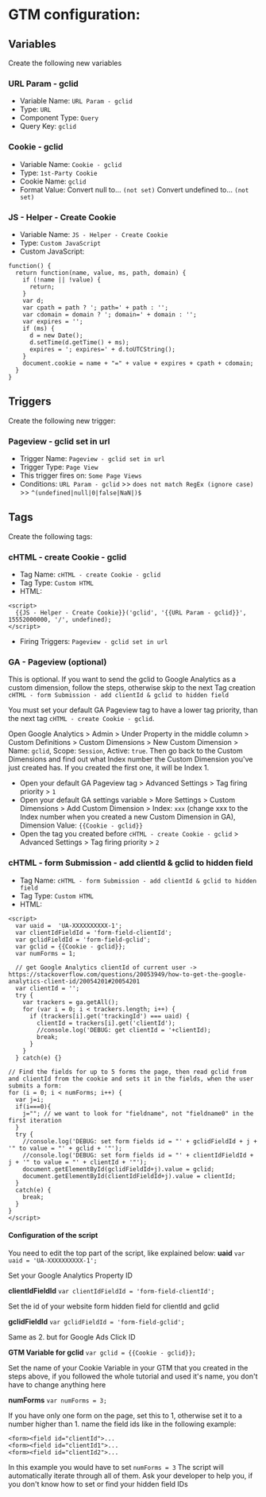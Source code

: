# GTM configuration:
## Variables
Create the following new variables
### URL Param - gclid
- Variable Name: `URL Param - gclid`
- Type: `URL`
- Component Type: `Query`
- Query Key: `gclid`

### Cookie - gclid
- Variable Name: `Cookie - gclid`
- Type: `1st-Party Cookie`
- Cookie Name: `gclid`
- Format Value: Convert null to... `(not set)` Convert undefined to... `(not set)`


### JS - Helper - Create Cookie
- Variable Name: `JS - Helper - Create Cookie`
- Type: `Custom JavaScript`
- Custom JavaScript:
```
function() {
  return function(name, value, ms, path, domain) {
    if (!name || !value) {
      return;
    }
    var d;
    var cpath = path ? '; path=' + path : '';
    var cdomain = domain ? '; domain=' + domain : '';
    var expires = '';
    if (ms) {
      d = new Date();
      d.setTime(d.getTime() + ms);
      expires = '; expires=' + d.toUTCString();
    }
    document.cookie = name + "=" + value + expires + cpath + cdomain;
  }
}
```
## Triggers
Create the following new trigger:

### Pageview - gclid set in url
- Trigger Name: `Pageview - gclid set in url`
- Trigger Type: `Page View`
- This trigger fires on: `Some Page Views`
- Conditions: `URL Param - gclid` >> `does not match RegEx (ignore case)` >> `^(undefined|null|0|false|NaN|)$`

## Tags
Create the following tags:

### cHTML - create Cookie - gclid
- Tag Name: `cHTML - create Cookie - gclid`
- Tag Type: `Custom HTML`
- HTML:
```
<script>
  {{JS - Helper - Create Cookie}}('gclid', '{{URL Param - gclid}}', 15552000000, '/', undefined);
</script>
```
- Firing Triggers: `Pageview - gclid set in url`

### GA - Pageview (optional)
This is optional. If you want to send the gclid to Google Analytics as a custom dimension, follow the steps, otherwise skip to the next Tag creation `cHTML - form Submission - add clientId & gclid to hidden field`

You must set your default GA Pageview tag to have a lower tag priority, than the next tag `cHTML - create Cookie - gclid`.

Open Google Analytics > Admin > Under Property in the middle column > Custom Definitions > Custom Dimensions > New Custom Dimension > Name: `gclid`, Scope: `Session`, Active: `true`. Then go back to the Custom Dimensions and find out what Index number the Custom Dimension you've just created has. If you created the first one, it will be Index 1.

- Open your default GA Pageview tag > Advanced Settings > Tag firing priority > `1`
- Open your default GA settings variable > More Settings > Custom Dimensions > Add Custom Dimension > Index: `xxx` (change xxx to the Index number when you created a new Custom Dimension in GA), Dimension Value: `{{Cookie - gclid}}`
- Open the tag you created before `cHTML - create Cookie - gclid` > Advanced Settings > Tag firing priority > `2`


### cHTML - form Submission - add clientId & gclid to hidden field
- Tag Name: `cHTML - form Submission - add clientId & gclid to hidden field`
- Tag Type: `Custom HTML`
- HTML:
```
<script>
  var uaid =  'UA-XXXXXXXXXX-1';
  var clientIdFieldId = 'form-field-clientId';
  var gclidFieldId = 'form-field-gclid';
  var gclid = {{Cookie - gclid}};
  var numForms = 1;
  
  // get Google Analytics clientId of current user -> https://stackoverflow.com/questions/20053949/how-to-get-the-google-analytics-client-id/20054201#20054201
  var clientId = '';
  try {
    var trackers = ga.getAll();
    for (var i = 0; i < trackers.length; i++) {
      if (trackers[i].get('trackingId') === uaid) {
        clientId = trackers[i].get('clientId');
        //console.log('DEBUG: get clientId = '+clientId);
        break;
      }
    }
  } catch(e) {}
  
// Find the fields for up to 5 forms the page, then read gclid from and clientId from the cookie and sets it in the fields, when the user submits a form:
for (i = 0; i < numForms; i++) {
  var j=i;
  if(i===0){
    j=""; // we want to look for "fieldname", not "fieldname0" in the first iteration
  }
  try {
    //console.log('DEBUG: set form fields id = "' + gclidFieldId + j + '" to value = "' + gclid + '"');
    //console.log('DEBUG: set form fields id = "' + clientIdFieldId + j + '" to value = "' + clientId + '"');
    document.getElementById(gclidFieldId+j).value = gclid;
    document.getElementById(clientIdFieldId+j).value = clientId;
  }
  catch(e) {
    break;
  }
}
</script>
```

#### Configuration of the script
You need to edit the top part of the script, like explained below:
**uaid**
`var uaid = 'UA-XXXXXXXXXX-1';`

Set your Google Analytics Property ID 

**clientIdFieldId**
`var clientIdFieldId = 'form-field-clientId';`

Set the id of your website form hidden field for clientId and gclid

**gclidFieldId**
`var gclidFieldId = 'form-field-gclid';`

Same as 2. but for Google Ads Click ID

**GTM Variable for gclid**
`var gclid = {{Cookie - gclid}};`

Set the name of your Cookie Variable in your GTM that you created in the steps above, if you followed the whole tutorial and used it's name, you don't have to change anything here

**numForms**
`var numForms = 3;`

If you have only one form on the page, set this to 1, otherwise set it to a number higher than 1.
name the field ids like in the following example:
```
<form><field id="clientId">...
<form><field id="clientId1">...
<form><field id="clientId2">...
```
In this example you would have to set `numForms = 3`
The script will automatically iterate through all of them. Ask your developer to help you, if you don't know how to set or find your hidden field IDs
